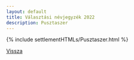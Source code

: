 ```yaml
---
layout: default
title: Választási névjegyzék 2022
description: Pusztaszer
---
```


{% include settlementHTMLs/Pusztaszer.html %}

[Vissza](../)